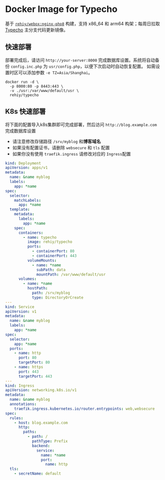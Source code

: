 # Docker Image for Typecho

基于 [`rehiy/webox:nginx-php8`](https://github.com/rehiy/webox-docker) 构建，支持 x86_64 和 arm64 构架；每周日拉取 [Typecho](https://github.com/typecho/typecho) 主分支代码更新镜像。

## 快速部署

部署完成后，请访问 `http://your-server:8000` 完成数据库设置。系统将自动备份 `config.inc.php` 为 `usr/config.php`，以便下次启动时自动恢复配置。
如需设置时区可以添加参数 `-e TZ=Asia/Shanghai`。

```shell
docker run -d \
  -p 8000:80 -p 8443:443 \
  -v ./usr:/var/www/default/usr \
  rehiy/typecho
```

## K8s 快速部署

将下面的配置导入k8s集群即可完成部署，然后访问 `http://blog.example.com` 完成数据库设置

- 请注意修改存储路径 `/srv/myblog` 和**博客域名**
- 如果没有配置证书，请删除 `websecure` 和 `tls` 配置
- 如果你没有使用 `traefik.ingress` 请修改对应的 `Ingress`配置

```yaml
kind: Deployment
apiVersion: apps/v1
metadata:
  name: &name myblog
  labels:
    app: *name
spec:
  selector:
    matchLabels:
      app: *name
  template:
    metadata:
      labels:
        app: *name
    spec:
      containers:
        - name: typecho
          image: rehiy/typecho
          ports:
            - containerPort: 80
            - containerPort: 443
          volumeMounts:
            - name: *name
              subPath: data
              mountPath: /var/www/default/usr
      volumes:
        - name: *name
          hostPath:
            path: /srv/myblog
            type: DirectoryOrCreate
---
kind: Service
apiVersion: v1
metadata:
  name: &name myblog
  labels:
    app: *name
spec:
  selector:
    app: *name
  ports:
    - name: http
      port: 80
      targetPort: 80
    - name: https
      port: 443
      targetPort: 443
---
kind: Ingress
apiVersion: networking.k8s.io/v1
metadata:
  name: &name myblog
  annotations:
    traefik.ingress.kubernetes.io/router.entrypoints: web,websecure
spec:
  rules:
    - host: blog.example.com
      http:
        paths:
          - path: /
            pathType: Prefix
            backend:
              service:
                name: *name
                port:
                  name: http
  tls:
    - secretName: default
```
